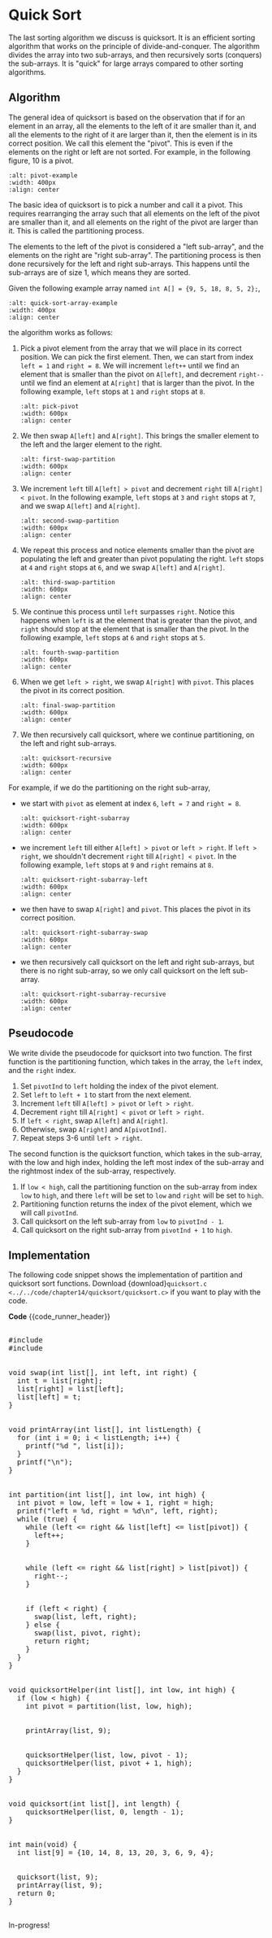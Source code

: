 # Quick Sort 

The last sorting algorithm we discuss is quicksort. It is an efficient sorting algorithm that works on the principle of divide-and-conquer. The algorithm divides the array into two sub-arrays, and then recursively sorts (conquers) the sub-arrays. It is "quick" for large arrays compared to other sorting algorithms.

## Algorithm

The general idea of quicksort is based on the observation that if for an element in an array, all the elements to the left of it are smaller than it, and all the elements to the right of it are larger than it, then the element is in its correct position. We call this element the "pivot". This is even if the elements on the right or left are not sorted. For example, in the following figure, 10 is a pivot.

```{figure} ./images/pivot-example.png
:alt: pivot-example
:width: 400px
:align: center
```

The basic idea of quicksort is to pick a number and call it a pivot. This requires rearranging the array such that all elements on the left of the pivot are smaller than it, and all elements on the right of the pivot are larger than it. This is called the partitioning process. 

The elements to the left of the pivot is considered a "left sub-array", and the elements on the right are "right sub-array". The partitioning process is then done recursively for the left and right sub-arrays. This happens until the sub-arrays are of size 1, which means they are sorted.

Given the following example array named `int A[] = {9, 5, 18, 8, 5, 2};`, 

```{figure} ./images/quicksort-array-example.png
:alt: quick-sort-array-example
:width: 400px
:align: center
```

the algorithm works as follows:

1. Pick a pivot element from the array that we will place in its correct position. We can pick the first element. Then, we can start from index `left = 1` and `right = 8`. We will increment `left++` until we find an element that is smaller than the pivot on `A[left]`, and decrement `right--` until we find an element at `A[right]` that is larger than the pivot. In the following example, `left` stops at `1` and `right` stops at `8`.

    ```{figure} ./images/pick-pivot.png
    :alt: pick-pivot
    :width: 600px
    :align: center
    ```

2. We then swap `A[left]` and `A[right]`. This brings the smaller element to the left and the larger element to the right. 

    ```{figure} ./images/first-swap-partition.png
    :alt: first-swap-partition
    :width: 600px
    :align: center
    ```

3. We increment `left` till `A[left] > pivot` and decrement `right` till `A[right] < pivot`. In the following example, `left` stops at `3` and `right` stops at `7`, and we swap `A[left]` and `A[right]`.

    ```{figure} ./images/second-swap-partition.png
    :alt: second-swap-partition
    :width: 600px
    :align: center
    ```

4. We repeat this process and notice elements smaller than the pivot are populating the left and greater than pivot populating the right. `left` stops at `4` and `right` stops at `6`, and we swap `A[left]` and `A[right]`.

    ```{figure} ./images/third-swap-partition.png
    :alt: third-swap-partition
    :width: 600px
    :align: center
    ```

5. We continue this process until `left` surpasses `right`. Notice this happens when `left` is at the element that is greater than the pivot, and `right` should stop at the element that is smaller than the pivot. In the following example, `left` stops at `6` and `right` stops at `5`.

    ```{figure} ./images/left-surpass-right-partition.png
    :alt: fourth-swap-partition
    :width: 600px
    :align: center
    ```

6. When we get `left > right`, we swap `A[right]` with `pivot`. This places the pivot in its correct position. 
    
    ```{figure} ./images/final-swap-partition.png
    :alt: final-swap-partition
    :width: 600px
    :align: center
    ```

7. We then recursively call quicksort, where we continue partitioning, on the left and right sub-arrays. 

    ```{figure} ./images/quicksort-recursive.png
    :alt: quicksort-recursive
    :width: 600px
    :align: center
    ```

For example, if we do the partitioning on the right sub-array, 

- we start with `pivot` as element at index `6`, `left = 7` and `right = 8`.

    ```{figure} ./images/quicksort-right-subarray.png
    :alt: quicksort-right-subarray
    :width: 600px
    :align: center
    ```
- we increment `left` till either `A[left] > pivot` or `left > right`. If `left > right`, we shouldn't decrement `right` till `A[right] < pivot`. In the following example, `left` stops at `9` and `right` remains at `8`.

    ```{figure} ./images/quicksort-right-subarray-left.png
    :alt: quicksort-right-subarray-left
    :width: 600px
    :align: center
    ```

- we then have to swap `A[right]` and `pivot`. This places the pivot in its correct position. 

    ```{figure} ./images/quicksort-right-subarray-swap.png
    :alt: quicksort-right-subarray-swap
    :width: 600px
    :align: center
    ```
- we then recursively call quicksort on the left and right sub-arrays, but there is no right sub-array, so we only call quicksort on the left sub-array.

    ```{figure} ./images/quicksort-right-subarray-recursive.png
    :alt: quicksort-right-subarray-recursive
    :width: 600px
    :align: center
    ```

## Pseudocode

We write divide the pseudocode for quicksort into two function. The first function is the partitioning function, which takes in the array, the `left` index, and the `right` index. 

1. Set `pivotInd` to `left` holding the index of the pivot element.
2. Set `left` to `left + 1` to start from the next element.
3. Increment `left` till `A[left] > pivot` or `left > right`.
4. Decrement `right` till `A[right] < pivot` or `left > right`.
5. If `left < right`, swap `A[left]` and `A[right]`.
6. Otherwise, swap `A[right]` and `A[pivotInd]`.
7. Repeat steps 3-6 until `left > right`.

The second function is the quicksort function, which takes in the sub-array, with the low and high index, holding the left most index of the sub-array and the rightmost index of the sub-array, respectively.

1. If `low < high`, call the partitioning function on the sub-array from index `low` to `high`, and there `left` will be set to `low` and `right` will be set to `high`.
2. Partitioning function returns the index of the pivot element, which we will call `pivotInd`.
3. Call quicksort on the left sub-array from `low` to `pivotInd - 1`.
4. Call quicksort on the right sub-array from `pivotInd + 1` to `high`.

## Implementation

The following code snippet shows the implementation of partition and quicksort sort functions. Download {download}`quicksort.c <../../code/chapter14/quicksort/quicksort.c>` if you want to play with the code.

**Code**
{{code_runner_header}}
<pre class="code-runner-wrapper">
<code-runner language="c" output='left = 1, right = 8<br>3 4 8 9 6 10 20 13 14<br>left = 1, right = 4<br>3 4 8 9 6 10 20 13 14<br>left = 2, right = 4<br>3 4 8 9 6 10 20 13 14<br>left = 3, right = 4<br>3 4 6 8 9 10 20 13 14<br>left = 7, right = 8<br>3 4 6 8 9 10 14 13 20<br>left = 7, right = 7<br>3 4 6 8 9 10 13 14 20<br>3 4 6 8 9 10 13 14 20'>
#include <stdbool.h>
#include <stdio.h>
<br>
void swap(int list[], int left, int right) {
  int t = list[right];
  list[right] = list[left];
  list[left] = t;
}
<br>
void printArray(int list[], int listLength) {
  for (int i = 0; i < listLength; i++) {
    printf("%d ", list[i]);
  }
  printf("\n");
}
<br>
int partition(int list[], int low, int high) {
  int pivot = low, left = low + 1, right = high;
  printf("left = %d, right = %d\n", left, right);
  while (true) {
    while (left <= right && list[left] <= list[pivot]) {
      left++;
    }
<br>
    while (left <= right && list[right] > list[pivot]) {
      right--;
    }
<br>
    if (left < right) {
      swap(list, left, right);
    } else {
      swap(list, pivot, right);
      return right;
    }
  }
}
<br>
void quicksortHelper(int list[], int low, int high) {
  if (low < high) {
    int pivot = partition(list, low, high);
<br>
    printArray(list, 9);
<br>
    quicksortHelper(list, low, pivot - 1);
    quicksortHelper(list, pivot + 1, high);
  }
}
<br>
void quicksort(int list[], int length) {     
    quicksortHelper(list, 0, length - 1); 
}
<br>
int main(void) {
  int list[9] = {10, 14, 8, 13, 20, 3, 6, 9, 4};
<br>
  quicksort(list, 9);
  printArray(list, 9);
  return 0;
}
</code-runner>
</pre>








In-progress!